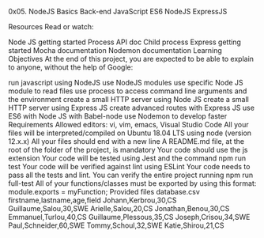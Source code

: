 0x05. NodeJS Basics
Back-end JavaScript ES6 NodeJS ExpressJS

Resources Read or watch:

Node JS getting started Process API doc Child process Express getting started Mocha documentation Nodemon documentation Learning Objectives At the end of this project, you are expected to be able to explain to anyone, without the help of Google:

run javascript using NodeJS use NodeJS modules use specific Node JS module to read files use process to access command line arguments and the environment create a small HTTP server using Node JS create a small HTTP server using Express JS create advanced routes with Express JS use ES6 with Node JS with Babel-node use Nodemon to develop faster Requirements Allowed editors: vi, vim, emacs, Visual Studio Code All your files will be interpreted/compiled on Ubuntu 18.04 LTS using node (version 12.x.x) All your files should end with a new line A README.md file, at the root of the folder of the project, is mandatory Your code should use the js extension Your code will be tested using Jest and the command npm run test Your code will be verified against lint using ESLint Your code needs to pass all the tests and lint. You can verify the entire project running npm run full-test All of your functions/classes must be exported by using this format: module.exports = myFunction; Provided files database.csv firstname,lastname,age,field Johann,Kerbrou,30,CS Guillaume,Salou,30,SWE Arielle,Salou,20,CS Jonathan,Benou,30,CS Emmanuel,Turlou,40,CS Guillaume,Plessous,35,CS Joseph,Crisou,34,SWE Paul,Schneider,60,SWE Tommy,Schoul,32,SWE Katie,Shirou,21,CS
